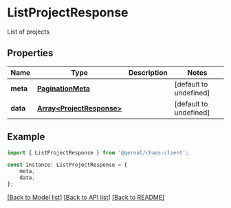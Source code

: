 # ListProjectResponse

List of projects

## Properties

Name | Type | Description | Notes
------------ | ------------- | ------------- | -------------
**meta** | [**PaginationMeta**](PaginationMeta.md) |  | [default to undefined]
**data** | [**Array&lt;ProjectResponse&gt;**](ProjectResponse.md) |  | [default to undefined]

## Example

```typescript
import { ListProjectResponse } from '@qernal/chaos-client';

const instance: ListProjectResponse = {
    meta,
    data,
};
```

[[Back to Model list]](../README.md#documentation-for-models) [[Back to API list]](../README.md#documentation-for-api-endpoints) [[Back to README]](../README.md)
